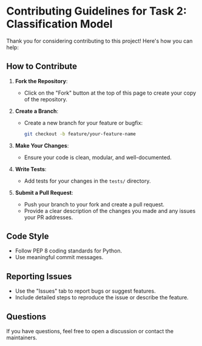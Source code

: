 # Contributing Guidelines for Task 2: Classification Model

Thank you for considering contributing to this project! Here's how you can help:

## How to Contribute
1. **Fork the Repository**:
   - Click on the "Fork" button at the top of this page to create your copy of the repository.

2. **Create a Branch**:
   - Create a new branch for your feature or bugfix:
     ```bash
     git checkout -b feature/your-feature-name
     ```

3. **Make Your Changes**:
   - Ensure your code is clean, modular, and well-documented.

4. **Write Tests**:
   - Add tests for your changes in the `tests/` directory.

5. **Submit a Pull Request**:
   - Push your branch to your fork and create a pull request.
   - Provide a clear description of the changes you made and any issues your PR addresses.

## Code Style
- Follow PEP 8 coding standards for Python.
- Use meaningful commit messages.

## Reporting Issues
- Use the "Issues" tab to report bugs or suggest features.
- Include detailed steps to reproduce the issue or describe the feature.

## Questions
If you have questions, feel free to open a discussion or contact the maintainers.
